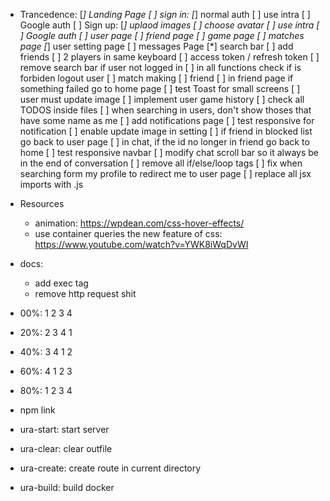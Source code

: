 + Trancedence:
    [*] Landing Page
    [ ] sign in:
        [*] normal auth
        [ ] use intra
        [ ] Google auth
    [ ] Sign up:
        [*] uplaod images
        [ ] choose avatar
        [ ] use intra
        [ ] Google auth
    [ ] user page
    [ ] friend page
    [ ] game page
    [ ] matches page
    [*] user setting page
    [ ] messages Page
    [*] search bar
    [ ] add friends
    [ ] 2 players in same keyboard
    [ ] access token / refresh token
    [ ] remove search bar if user not logged in
    [ ] in all functions check if is forbiden logout user
    [ ] match making
    [ ] friend
    [ ] in friend page if something failed go to home page
    [ ] test Toast for small screens
    [ ] user must update image
    [ ] implement user game history
    [ ] check all TODOS inside files
    [ ] when searching in users, don't show thoses that have some name as me
    [ ] add notifications page
    [ ] test responsive for notification
    [ ] enable update image in setting
    [ ] if friend in blocked list go back to user page
    [ ] in chat, if the id no longer in friend go back to home
    [ ] test responsive navbar
    [ ] modify chat scroll bar so it always be in the end of conversation
    [ ] remove all if/else/loop tags
    [ ] fix when searching form my profile to redirect me to user page
    [ ] replace all jsx imports with .js

+ Resources
    + animation: https://wpdean.com/css-hover-effects/
    + use container queries the new feature of css: https://www.youtube.com/watch?v=YWK8iWqDvWI

+ docs:
    + add exec tag
    + remove http request shit

- 00%: 1 2 3 4
- 20%: 2 3 4 1
- 40%: 3 4 1 2
- 60%: 4 1 2 3
- 80%: 1 2 3 4

- npm link
- ura-start: start server
- ura-clear: clear outfile
- ura-create: create route in current directory
- ura-build: build docker


